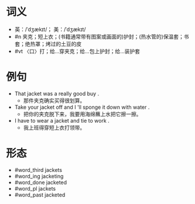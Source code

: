 # 词义
- 英：/ˈdʒækɪt/； 美：/ˈdʒækɪt/
- #n 夹克；短上衣；(书籍通常带有图案或画面的)护封；(热水管的)保温套；书套；绝热罩；烤过的土豆的皮
- #vt 〈口〉打；给…穿夹克；给…包上护封；给…装护套
# 例句
- That jacket was a really good buy .
	- 那件夹克确实买得很划算。
- Take your jacket off and I 'll sponge it down with water .
	- 把你的夹克脱下来，我要用海绵蘸上水把它擦一擦。
- I have to wear a jacket and tie to work .
	- 我上班得穿短上衣打领带。
# 形态
- #word_third jackets
- #word_ing jacketing
- #word_done jacketed
- #word_pl jackets
- #word_past jacketed
